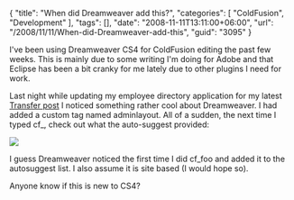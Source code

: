 {
	"title": "When did Dreamweaver add this?",
	"categories": [
		"ColdFusion",
		"Development"
	],
	"tags": [],
	"date": "2008-11-11T13:11:00+06:00",
	"url": "/2008/11/11/When-did-Dreamweaver-add-this",
	"guid": "3095"
}

I've been using Dreamweaver CS4 for ColdFusion editing the past few weeks. This is mainly due to some writing I'm doing for Adobe and that Eclipse has been a bit cranky for me lately due to other plugins I need for work.

Last night while updating my employee directory application for my latest <a href="http://www.raymondcamden.com/index.cfm/2008/11/10/Managing-Relationships-with-Transfer-2">Transfer post</a> I noticed something rather cool about Dreamweaver. I had added a custom tag named adminlayout. All of a sudden, the next time I typed cf_, check out what the auto-suggest provided:

<img src="https://static.raymondcamden.com/images/cfjedi/shot2.png">

I guess Dreamweaver noticed the first time I did cf_foo and added it to the autosuggest list. I also assume it is site based (I would hope so). 

Anyone know if this is new to CS4?
